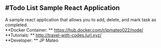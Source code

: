 #Todo List Sample React Application
---
A sample react application that allows you to add, delete, and mark task as completed.
<br/>
**Docker Container: ** 
https://hub.docker.com/r/jpmateo022/node/
<br/>
**Tutorials: ** http://travel-with-codes.lurl.xyz/
<br/>
**Developer: ** JP Mateo